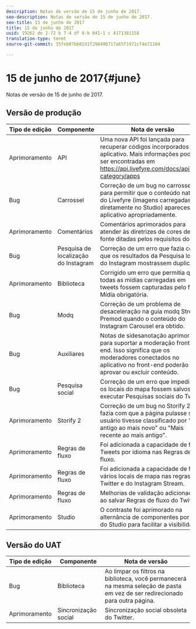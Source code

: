 ```yaml
---
description: Notas de versão de 15 de junho de 2017.
seo-description: Notas de versão de 15 de junho de 2017.
seo-title: 15 de junho de 2017
title: 15 de junho de 2017
uuid: 19262 de 2-72 b 7-4 df 8-b 041-1 c 4171381158
translation-type: tm+mt
source-git-commit: 35feb87bb82d1f298496717a65f1972cf4e71104

---
```



# 15 de junho de 2017{#june}

Notas de versão de 15 de junho de 2017.

## Versão de produção

| **Tipo de edição** | **Componente** | **Nota de versão** |
|---|---|---|
| Aprimoramento | API | Uma nova API foi lançada para recuperar códigos incorporados do aplicativo. Mais informações podem ser encontradas em https://api.livefyre.com/docs/apis/by-category/apps |
| Bug | Carrossel | Correção de um bug no carrossel para permitir que o conteúdo nativo do Livefyre (imagens carregadas diretamente no Studio) aparecesse no aplicativo apropriadamente. |
| Aprimoramento | Comentários | Comentários aprimorados para atender às diretrizes de cores de fonte ditadas pelos requisitos do ADA. |
| Bug | Pesquisa de localização do Instagram | Correção de um erro que fazia com que os resultados da Pesquisa local do Instagram mostrassem duplicatas. |
| Aprimoramento | Biblioteca | Corrigido um erro que permitia que todas as mídias carregadas em tweets fossem capturadas pelo filtro Mídia obrigatória. |
| Bug | Modq | Correção de um problema de desaceleração na guia modq Streams Premod quando o conteúdo do Instagram Carousel era obtido. |
| Bug | Auxiliares | Notas de sidesanotação aprimoradas para suportar a moderação front-end. Isso significa que os moderadores conectados no aplicativo no front-end poderão aprovar ou excluir conteúdo. |
| Bug | Pesquisa social | Correção de um erro que impedia que os locais do mapa fossem salvos ao executar Pesquisas sociais do Twitter. |
| Aprimoramento | Storify 2 | Correção de um bug no Storify 2 que fazia com que a página pulasse se um usuário tivesse classificado por &quot;Mais antigo ao mais novo&quot; ou &quot;Mais recente ao mais antigo&quot;. |
| Aprimoramento | Regras de fluxo | Foi adicionada a capacidade de filtrar Tweets por idioma nas Regras de fluxo. |
| Aprimoramento | Regras de fluxo | Foi adicionada a capacidade de filtrar vários locais de mapa nas regras do Twitter e do Instagram Stream. |
| Aprimoramento | Regras de fluxo | Melhorias de validação adicionadas ao salvar Regras de fluxo do Twitter. |
| Aprimoramento | Studio | O contraste foi aprimorado na alternância de componentes por meio do Studio para facilitar a visibilidade. |

## Versão do UAT

| **Tipo de edição** | **Componente** | **Nota de versão** |
|---|---|---|
| Bug | Biblioteca | Ao limpar os filtros na biblioteca, você permanecerá na mesma seleção de pasta em vez de ser redirecionado para outra página. |
| Aprimoramento | Sincronização social | Sincronização social obsoleta do Twitter. |

